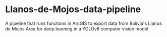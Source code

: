 # Llanos-de-Mojos-data-pipeline
A pipeline that runs functions in ArcGIS to export data from Bolivia's Llanos de Mojos Area for deep learning in a YOLOv8 computer vision model
